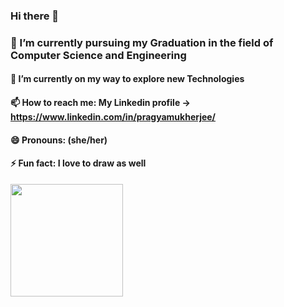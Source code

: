 ### Hi there 👋




###   🔭 I’m currently pursuing my Graduation in the field of Computer Science and Engineering
####  🌱 I’m currently on my way to explore new Technologies
####  📫 How to reach me: My Linkedin profile ->  https://www.linkedin.com/in/pragyamukherjee/
####  😄 Pronouns: (she/her)
####  ⚡ Fun fact: I love to draw as well
<img height="180em" src="https://github-readme-stats.vercel.app/api?username=MPragya-20&show_icons=true&hide_border=true&&count_private=true&include_all_commits=true" />
